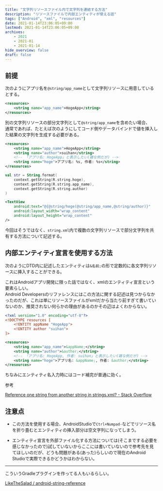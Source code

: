 ```yaml
---
title: "文字列リソースファイル内で文字列を連結する方法"
description: "リソースファイルで内部エンティティが使える話"
tags: ["Android", "xml", "resources"]
date: 2021-01-14T23:06:05+09:00
lastmod: 2021-01-14T23:06:05+09:00
archives:
    - 2021
    - 2021-01
    - 2021-01-14
hide_overview: false
draft: false
---
```


## 前提

次のようにアプリ名を`@string/app_name`として文字列リソースに用意しているとする。

```xml:values/strings.xml
<resources>
    <string name="app_name">HogeApp</string>
</resources>
```

別の文字列リソースの部分文字列として`@string/app_name`を含めたい場合、  
通常であれば、たとえば次のようにしてコード側やデータバインドで値を挿入した結果の文字列を生成する必要がある。

```xml:res/values/strings.xml
<resources>
    <string name="app_name">HogeApp</string>
    <string name="author">suihan</string>
    <!-- 「アプリ名: HogeApp」と表示したい(雑な例だが) -->
    <string name="hoge">アプリ名: %s, 作者: %s</string>
</resources>
```

```kt:コードで文字列を作成する例.kt
val str = String.format(
    context.getString(R.string.hoge),
    context.getString(R.string.app_name),
    context.getString(R.string.author)
)
```

```xml:データバインディングで文字列を挿入する例.xml
<TextView
    android:text="@{@string/hoge(@string/app_name,@string/author)}"
    android:layout_width="wrap_content"
    android:layout_height="wrap_content"
/>
```

今回はそうではなく、`string.xml`内で複数の文字列リソースで部分文字列を共有する方法について記述する。

## 内部エンティティ宣言を使用する方法

次のようにDTD内に記述したエンティティは`&名前;`の形で定数的に各文字列リソースに挿入することができる。

これはAndroidアプリ開発に限った話ではなく、xmlのエンティティ宣言という要素らしい。  
Android Developersのリファレンスにはこの方法に関する記述は見つからなかったのだが、これは単にリソースファイルがxmlだから当たり前すぎて書いていないのか、推奨されない何らかの理由があるのかその辺はよくわからない。

```xml:res/values/strings.xml
<?xml version="1.0" encoding="utf-8"?>
<!DOCTYPE resources [
    <!ENTITY appName "HogeApp">
    <!ENTITY author "suihan">
]>

<resources>
    <string name="app_name">&appName;</string>
    <string name="author">&author;</string>
    <!-- 「アプリ名: HogeApp, 作者: suihan」と表示したい(雑な例だが) -->
    <string name="hoge">アプリ名: &appName;, 作者: &author;</string>
</resources>
```

ちなみにエンティティ名入力時にはコード補完が普通に効く。

参考

[Reference one string from another string in strings.xml? - Stack Overflow](https://stackoverflow.com/questions/4746058/reference-one-string-from-another-string-in-strings-xml)

## 注意点

- この方法を使用する場合、AndroidStudioで`Ctrl+Numpad-`などでリソース名を折り畳むとエンティティの挿入部分は空文字列になってしまう。

- エンティティ宣言を外部ファイル化する方法については(そこまでする必要を感じなかったので)試していないからここには書いていないので参考先を見てほしいのだが、どうも問題がある(あった)らしいので現在のAndroid Studioで実際できるかどうかはわからない。

---

こういうGradleプラグインを作ってる人もいるらしい。

[LikeTheSalad / android-string-reference](https://github.com/LikeTheSalad/Android-string-reference)
